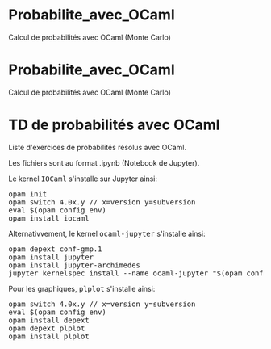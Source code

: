 # Probabilite_avec_OCaml
Calcul de probabilités avec OCaml (Monte Carlo)

# Probabilite_avec_OCaml
Calcul de probabilités avec OCaml (Monte Carlo)

<h1>TD de probabilités avec OCaml</h1>

Liste d'exercices de probabilités résolus avec OCaml.

Les fichiers sont au format .ipynb (Notebook de Jupyter). 

Le kernel <tt>IOCaml</tt> s'installe sur Jupyter ainsi:
<pre>
opam init
opam switch 4.0x.y // x=version y=subversion
eval $(opam config env)
opam install iocaml
</pre>

Alternativvement, le kernel <tt>ocaml-jupyter</tt> s'installe ainsi:
<pre>
opam depext conf-gmp.1
opam install jupyter
opam install jupyter-archimedes
jupyter kernelspec install --name ocaml-jupyter "$(opam config var share)/ocaml-jupyter"
</pre> 

Pour les graphiques, <tt>plplot</tt> s'installe ainsi:
<pre>
opam switch 4.0x.y // x=version y=subversion
eval $(opam config env)
opam install depext
opam depext plplot
opam install plplot
</pre>
